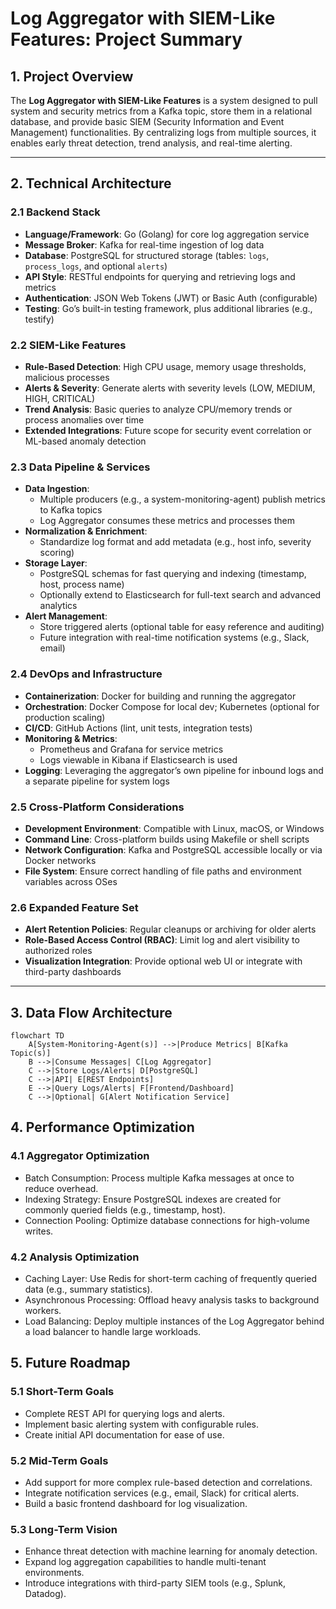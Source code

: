 # Log Aggregator with SIEM-Like Features: Project Summary

## 1. Project Overview

The **Log Aggregator with SIEM-Like Features** is a system designed to pull system and security metrics from a Kafka topic, store them in a relational database, and provide basic SIEM (Security Information and Event Management) functionalities. By centralizing logs from multiple sources, it enables early threat detection, trend analysis, and real-time alerting.

---

## 2. Technical Architecture

### 2.1 Backend Stack

- **Language/Framework**: Go (Golang) for core log aggregation service
- **Message Broker**: Kafka for real-time ingestion of log data
- **Database**: PostgreSQL for structured storage (tables: `logs`, `process_logs`, and optional `alerts`)
- **API Style**: RESTful endpoints for querying and retrieving logs and metrics
- **Authentication**: JSON Web Tokens (JWT) or Basic Auth (configurable)
- **Testing**: Go’s built-in testing framework, plus additional libraries (e.g., testify)

### 2.2 SIEM-Like Features

- **Rule-Based Detection**: High CPU usage, memory usage thresholds, malicious processes
- **Alerts & Severity**: Generate alerts with severity levels (LOW, MEDIUM, HIGH, CRITICAL)
- **Trend Analysis**: Basic queries to analyze CPU/memory trends or process anomalies over time
- **Extended Integrations**: Future scope for security event correlation or ML-based anomaly detection

### 2.3 Data Pipeline & Services

- **Data Ingestion**:
  - Multiple producers (e.g., a system-monitoring-agent) publish metrics to Kafka topics
  - Log Aggregator consumes these metrics and processes them
- **Normalization & Enrichment**:
  - Standardize log format and add metadata (e.g., host info, severity scoring)
- **Storage Layer**:
  - PostgreSQL schemas for fast querying and indexing (timestamp, host, process name)
  - Optionally extend to Elasticsearch for full-text search and advanced analytics
- **Alert Management**:
  - Store triggered alerts (optional table for easy reference and auditing)
  - Future integration with real-time notification systems (e.g., Slack, email)

### 2.4 DevOps and Infrastructure

- **Containerization**: Docker for building and running the aggregator
- **Orchestration**: Docker Compose for local dev; Kubernetes (optional for production scaling)
- **CI/CD**: GitHub Actions (lint, unit tests, integration tests)
- **Monitoring & Metrics**:
  - Prometheus and Grafana for service metrics
  - Logs viewable in Kibana if Elasticsearch is used
- **Logging**: Leveraging the aggregator’s own pipeline for inbound logs and a separate pipeline for system logs

### 2.5 Cross-Platform Considerations

- **Development Environment**: Compatible with Linux, macOS, or Windows
- **Command Line**: Cross-platform builds using Makefile or shell scripts
- **Network Configuration**: Kafka and PostgreSQL accessible locally or via Docker networks
- **File System**: Ensure correct handling of file paths and environment variables across OSes

### 2.6 Expanded Feature Set

- **Alert Retention Policies**: Regular cleanups or archiving for older alerts
- **Role-Based Access Control (RBAC)**: Limit log and alert visibility to authorized roles
- **Visualization Integration**: Provide optional web UI or integrate with third-party dashboards

---

## 3. Data Flow Architecture

```mermaid
flowchart TD
    A[System-Monitoring-Agent(s)] -->|Produce Metrics| B[Kafka Topic(s)]
    B -->|Consume Messages| C[Log Aggregator]
    C -->|Store Logs/Alerts| D[PostgreSQL]
    C -->|API| E[REST Endpoints]
    E -->|Query Logs/Alerts| F[Frontend/Dashboard]
    C -->|Optional| G[Alert Notification Service]
```

## 4. Performance Optimization

### 4.1 Aggregator Optimization

- Batch Consumption: Process multiple Kafka messages at once to reduce overhead.
- Indexing Strategy: Ensure PostgreSQL indexes are created for commonly queried fields (e.g., timestamp, host).
- Connection Pooling: Optimize database connections for high-volume writes.

### 4.2 Analysis Optimization

- Caching Layer: Use Redis for short-term caching of frequently queried data (e.g., summary statistics).
- Asynchronous Processing: Offload heavy analysis tasks to background workers.
- Load Balancing: Deploy multiple instances of the Log Aggregator behind a load balancer to handle large workloads.

## 5. Future Roadmap

### 5.1 Short-Term Goals

- Complete REST API for querying logs and alerts.
- Implement basic alerting system with configurable rules.
- Create initial API documentation for ease of use.

### 5.2 Mid-Term Goals

- Add support for more complex rule-based detection and correlations.
- Integrate notification services (e.g., email, Slack) for critical alerts.
- Build a basic frontend dashboard for log visualization.

### 5.3 Long-Term Vision

- Enhance threat detection with machine learning for anomaly detection.
- Expand log aggregation capabilities to handle multi-tenant environments.
- Introduce integrations with third-party SIEM tools (e.g., Splunk, Datadog).
